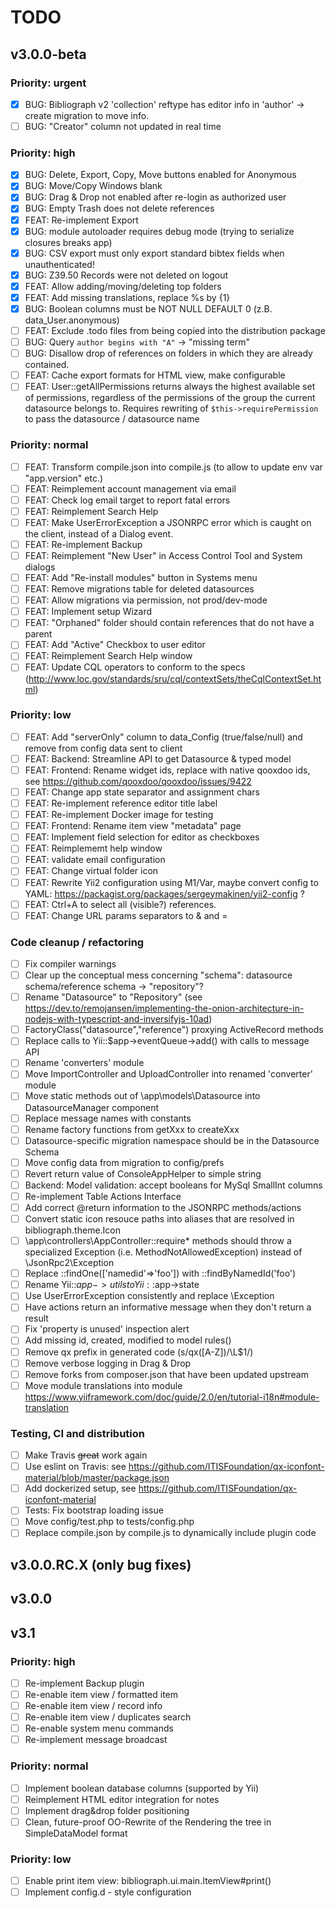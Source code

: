 # TODO

## v3.0.0-beta

### Priority: urgent
- [x] BUG: Bibliograph v2 'collection' reftype has editor info in 'author' -> create migration to move info.
- [ ] BUG: "Creator" column not updated in real time

### Priority: high
- [x] BUG: Delete, Export, Copy, Move buttons enabled for Anonymous
- [x] BUG: Move/Copy Windows blank
- [x] BUG: Drag & Drop not enabled after re-login as authorized user
- [x] BUG: Empty Trash does not delete references
- [x] FEAT: Re-implement Export
- [x] BUG: module autoloader requires debug mode (trying to serialize closures breaks app)
- [x] BUG: CSV export must only export standard bibtex fields when unauthenticated!
- [x] BUG: Z39.50 Records were not deleted on logout
- [x] FEAT: Allow adding/moving/deleting top folders
- [x] FEAT: Add missing translations, replace %s by {1}
- [x] BUG: Boolean columns must be NOT NULL DEFAULT 0 (z.B. data_User.anonymous)
- [ ] FEAT: Exclude .todo files from being copied into the distribution package
- [ ] BUG: Query `author begins with "A"` -> "missing term"
- [ ] BUG: Disallow drop of references on folders in which they are already contained.
- [ ] FEAT: Cache export formats for HTML view, make configurable 
- [ ] FEAT: User::getAllPermissions returns always the highest available set of permissions, regardless of the permissions of the group the current datasource belongs to. Requires rewriting of  `$this->requirePermission` to pass the datasource / datasource name
 
### Priority: normal
- [ ] FEAT: Transform compile.json into compile.js (to allow to update env var "app.version" etc.)
- [ ] FEAT: Reimplement account management via email
- [ ] FEAT: Check log email target to report fatal errors
- [ ] FEAT: Reimplement Search Help
- [ ] FEAT: Make UserErrorException a JSONRPC error which is caught on the client, instead of a Dialog event. 
- [ ] FEAT: Re-implement Backup
- [ ] FEAT: Reimplement "New User" in Access Control Tool and System dialogs
- [ ] FEAT: Add "Re-install modules" button in Systems menu
- [ ] FEAT: Remove migrations table for deleted datasources
- [ ] FEAT: Allow migrations via permission, not prod/dev-mode
- [ ] FEAT: Implement setup Wizard
- [ ] FEAT: "Orphaned" folder should contain references that do not have a parent
- [ ] FEAT: Add "Active" Checkbox to user editor
- [ ] FEAT: Reimplement Search Help window
- [ ] FEAT: Update CQL operators to conform to the specs (http://www.loc.gov/standards/sru/cql/contextSets/theCqlContextSet.html)

### Priority: low
- [ ] FEAT: Add "serverOnly" column to data_Config (true/false/null) and remove from config data sent to client
- [ ] FEAT: Backend: Streamline API to get Datasource & typed model
- [ ] FEAT: Frontend: Rename widget ids, replace with native qooxdoo ids, see https://github.com/qooxdoo/qooxdoo/issues/9422
- [ ] FEAT: Change app state separator and assignment chars
- [ ] FEAT: Re-implement reference editor title label
- [ ] FEAT: Re-implement Docker image for testing
- [ ] FEAT: Frontend: Rename item view "metadata" page
- [ ] FEAT: Implement field selection for editor as checkboxes
- [ ] FEAT: Reimplememt help window
- [ ] FEAT: validate email configuration 
- [ ] FEAT: Change virtual folder icon
- [ ] FEAT: Rewrite Yii2 configuration using M1/Var, maybe convert config to YAML: https://packagist.org/packages/sergeymakinen/yii2-config ?
- [ ] FEAT: Ctrl+A to select all (visible?) references.
- [ ] FEAT: Change URL params separators to & and = 

### Code cleanup / refactoring
- [ ] Fix compiler warnings
- [ ] Clear up the conceptual mess concerning "schema": datasource schema/reference schema -> "repository"?
- [ ] Rename "Datasource" to "Repository" (see https://dev.to/remojansen/implementing-the-onion-architecture-in-nodejs-with-typescript-and-inversifyjs-10ad)
- [ ] FactoryClass("datasource","reference") proxying ActiveRecord methods
- [ ] Replace calls to Yii::$app->eventQueue->add() with calls to message API
- [ ] Rename 'converters' module
- [ ] Move ImportController and UploadController into renamed 'converter' module
- [ ] Move static methods out of \app\models\Datasource into DatasourceManager component
- [ ] Replace message names with constants
- [ ] Rename factory functions from getXxx to createXxx
- [ ] Datasource-specific migration namespace should be in the Datasource Schema
- [ ] Move config data from migration to config/prefs
- [ ] Revert return value of ConsoleAppHelper to simple string
- [ ] Backend: Model validation: accept booleans for MySql SmallInt columns
- [ ] Re-implement Table Actions Interface
- [ ] Add correct @return information to the JSONRPC methods/actions
- [ ] Convert static icon resouce paths into aliases that are resolved in bibliograph.theme.Icon
- [ ] \app\controllers\AppController::require* methods should throw a specialized Exception (i.e. MethodNotAllowedException) instead of \JsonRpc2\Exception
- [ ] Replace ::findOne(['namedid'=>'foo']) with ::findByNamedId('foo')
- [ ] Rename Yii::$app->utils to Yii::$app->state
- [ ] Use UserErrorException consistently and replace \Exception
- [ ] Have actions return an informative message when they don't return a result
- [ ] Fix 'property is unused' inspection alert
- [ ] Add missing id, created, modified to model rules()
- [ ] Remove qx prefix in generated code (s/qx([A-Z])/\L$1/)
- [ ] Remove verbose logging in Drag & Drop
- [ ] Remove forks from composer.json that have been updated upstream
- [ ] Move module translations into module https://www.yiiframework.com/doc/guide/2.0/en/tutorial-i18n#module-translation

### Testing, CI and distribution
- [ ] Make Travis ~~great~~ work again
- [ ] Use eslint on Travis: see https://github.com/ITISFoundation/qx-iconfont-material/blob/master/package.json
- [ ] Add dockerized setup, see https://github.com/ITISFoundation/qx-iconfont-material
- [ ] Tests: Fix bootstrap loading issue
- [ ] Move config/test.php to tests/config.php 
- [ ] Replace compile.json by compile.js to dynamically include plugin code

## v3.0.0.RC.X (only bug fixes)

## v3.0.0

## v3.1

### Priority: high
- [ ] Re-implement Backup plugin
- [ ] Re-enable item view / formatted item
- [ ] Re-enable item view / record info
- [ ] Re-enable item view / duplicates search
- [ ] Re-enable system menu commands
- [ ] Re-implement message broadcast

### Priority: normal
- [ ] Implement boolean database columns (supported by Yii)
- [ ] Reimplement HTML editor integration for notes
- [ ] Implement drag&drop folder positioning
- [ ] Clean, future-proof OO-Rewrite of the Rendering the tree in SimpleDataModel format

### Priority: low
- [ ] Enable print item view: bibliograph.ui.main.ItemView#print()
- [ ] Implement config.d - style configuration